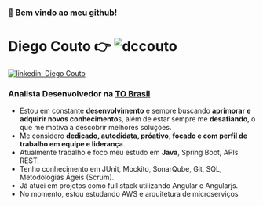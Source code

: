 ### 👋 Bem vindo ao meu github!

# Diego Couto :point_right: <img src="https://komarev.com/ghpvc/?username=dccouto" alt="dccouto" />

[![linkedin: Diego Couto](https://img.shields.io/badge/-Diego%20Couto-black?style=flat-square&logo=Linkedin&logoColor=white&link=https://www.linkedin.com/in/diegocorreacouto/)](https://www.linkedin.com/in/diegocorreacouto/) 

### Analista Desenvolvedor na [**TO Brasil**](https://to-brasil.com/)

- Estou em constante **desenvolvimento** e sempre buscando **aprimorar e adquirir novos conhecimento**s, além de estar sempre me **desafiando**, o que me motiva a descobrir melhores soluções.
- Me considero **dedicado, autodidata, próativo, focado e com perfil de trabalho em equipe e liderança**.
- Atualmente trabalho e foco meu estudo em **Java**, Spring Boot, APIs REST.
- Tenho conhecimento em JUnit, Mockito, SonarQube, Git, SQL, Metodologias Ágeis (Scrum).
- Já atuei em projetos como full stack utilizando Angular e Angularjs. 
- No momento, estou estudando AWS e arquitetura de microserviços

<!--
**dccouto/dccouto** is a ✨ _special_ ✨ repository because its `README.md` (this file) appears on your GitHub profile.

Here are some ideas to get you started:

- 🔭 I’m currently working on ...
- 🌱 I’m currently learning ...
- 👯 I’m looking to collaborate on ...
- 🤔 I’m looking for help with ...
- 💬 Ask me about ...
- 📫 How to reach me: ...
- 😄 Pronouns: ...
- ⚡ Fun fact: ...
-->
